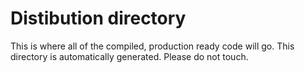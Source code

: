 # Distibution directory

This is where all of the compiled, production ready code will go.
This directory is automatically generated. Please do not touch.

